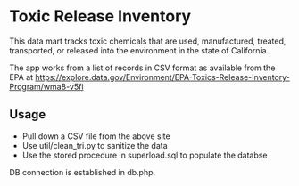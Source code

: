 # Toxic Release Inventory
This data mart tracks toxic chemicals that are used, manufactured, treated,
transported, or released into the environment in the state of California.

The app works from a list of records in CSV format as available from the EPA at
https://explore.data.gov/Environment/EPA-Toxics-Release-Inventory-Program/wma8-v5fi

## Usage
 * Pull down a CSV file from the above site
 * Use util/clean_tri.py to sanitize the data
 * Use the stored procedure in superload.sql to populate the databse

DB connection is established in db.php.
